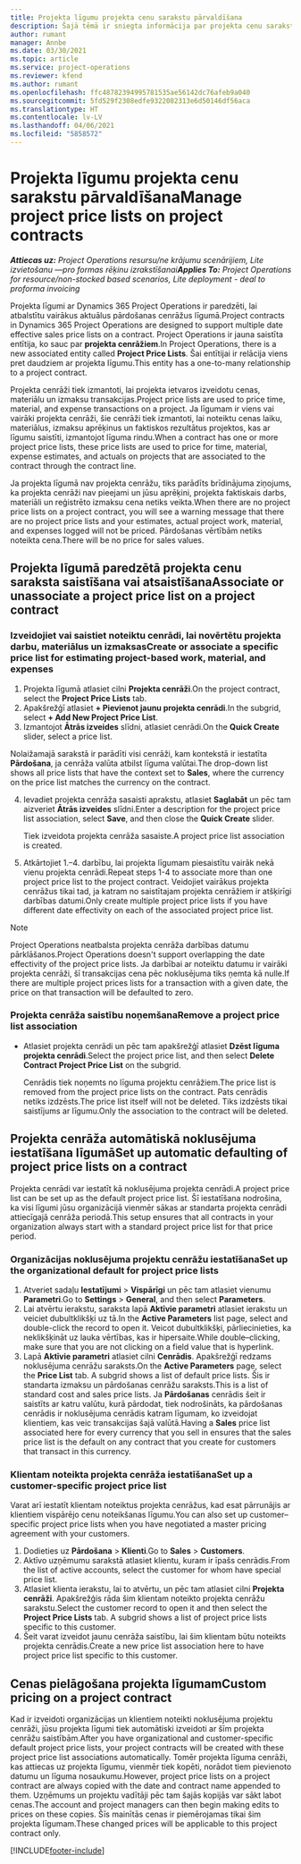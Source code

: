```yaml
---
title: Projekta līgumu projekta cenu sarakstu pārvaldīšana
description: Šajā tēmā ir sniegta informācija par projekta cenu sarakstu pārvaldību projekta līgumos.
author: rumant
manager: Annbe
ms.date: 03/30/2021
ms.topic: article
ms.service: project-operations
ms.reviewer: kfend
ms.author: rumant
ms.openlocfilehash: ffc48782394995781535ae56142dc76afeb9a040
ms.sourcegitcommit: 5fd529f2308edfe9322082313e6d50146df56aca
ms.translationtype: HT
ms.contentlocale: lv-LV
ms.lasthandoff: 04/06/2021
ms.locfileid: "5858572"
---
```

# <a name="manage-project-price-lists-on-project-contracts"></a><span data-ttu-id="5a6a1-103">Projekta līgumu projekta cenu sarakstu pārvaldīšana</span><span class="sxs-lookup"><span data-stu-id="5a6a1-103">Manage project price lists on project contracts</span></span>

<span data-ttu-id="5a6a1-104">_**Attiecas uz:** Project Operations resursu/ne krājumu scenārijiem, Lite izvietošanu —pro formas rēķinu izrakstīšanai_</span><span class="sxs-lookup"><span data-stu-id="5a6a1-104">_**Applies To:** Project Operations for resource/non-stocked based scenarios, Lite deployment - deal to proforma invoicing_</span></span>

<span data-ttu-id="5a6a1-105">Projekta līgumi ar Dynamics 365 Project Operations ir paredzēti, lai atbalstītu vairākus aktuālus pārdošanas cenrāžus līgumā.</span><span class="sxs-lookup"><span data-stu-id="5a6a1-105">Project contracts in Dynamics 365 Project Operations are designed to support multiple date effective sales price lists on a contract.</span></span> <span data-ttu-id="5a6a1-106">Project Operations ir jauna saistīta entītija, ko sauc par **projekta cenrāžiem**.</span><span class="sxs-lookup"><span data-stu-id="5a6a1-106">In Project Operations, there is a new associated entity called **Project Price Lists**.</span></span> <span data-ttu-id="5a6a1-107">Šai entītijai ir relācija viens pret daudziem ar projekta līgumu.</span><span class="sxs-lookup"><span data-stu-id="5a6a1-107">This entity has a one-to-many relationship to a project contract.</span></span>

<span data-ttu-id="5a6a1-108">Projekta cenrāži tiek izmantoti, lai projekta ietvaros izveidotu cenas, materiālu un izmaksu transakcijas.</span><span class="sxs-lookup"><span data-stu-id="5a6a1-108">Project price lists are used to price time, material, and expense transactions on a project.</span></span> <span data-ttu-id="5a6a1-109">Ja līgumam ir viens vai vairāki projekta cenrāži, šie cenrāži tiek izmantoti, lai noteiktu cenas laiku, materiālus, izmaksu aprēķinus un faktiskos rezultātus projektos, kas ar līgumu saistīti, izmantojot līguma rindu.</span><span class="sxs-lookup"><span data-stu-id="5a6a1-109">When a contract has one or more project price lists, these price lists are used to price for time, material, expense estimates, and actuals on projects that are associated to the contract through the contract line.</span></span>

<span data-ttu-id="5a6a1-110">Ja projekta līgumā nav projekta cenrāžu, tiks parādīts brīdinājuma ziņojums, ka projekta cenrāži nav pieejami un jūsu aprēķini, projekta faktiskais darbs, materiāli un reģistrēto izmaksu cena netiks veikta.</span><span class="sxs-lookup"><span data-stu-id="5a6a1-110">When there are no project price lists on a project contract, you will see a warning message that there are no project price lists and your estimates, actual project work, material, and expenses logged will not be priced.</span></span> <span data-ttu-id="5a6a1-111">Pārdošanas vērtībām netiks noteikta cena.</span><span class="sxs-lookup"><span data-stu-id="5a6a1-111">There will be no price for sales values.</span></span>

## <a name="associate-or-unassociate-a-project-price-list-on-a-project-contract"></a><span data-ttu-id="5a6a1-112">Projekta līgumā paredzētā projekta cenu saraksta saistīšana vai atsaistīšana</span><span class="sxs-lookup"><span data-stu-id="5a6a1-112">Associate or unassociate a project price list on a project contract</span></span>

### <a name="create-or-associate-a-specific-price-list-for-estimating-project-based-work-material-and-expenses"></a><span data-ttu-id="5a6a1-113">Izveidojiet vai saistiet noteiktu cenrādi, lai novērtētu projekta darbu, materiālus un izmaksas</span><span class="sxs-lookup"><span data-stu-id="5a6a1-113">Create or associate a specific price list for estimating project-based work, material, and expenses</span></span>

1. <span data-ttu-id="5a6a1-114">Projekta līgumā atlasiet cilni **Projekta cenrāži**.</span><span class="sxs-lookup"><span data-stu-id="5a6a1-114">On the project contract, select the **Project Price Lists** tab.</span></span>
2. <span data-ttu-id="5a6a1-115">Apakšrežģī atlasiet **+ Pievienot jaunu projekta cenrādi**.</span><span class="sxs-lookup"><span data-stu-id="5a6a1-115">In the subgrid, select **+ Add New Project Price List**.</span></span>
3. <span data-ttu-id="5a6a1-116">Izmantojot **Ātrās izveides** slīdni, atlasiet cenrādi.</span><span class="sxs-lookup"><span data-stu-id="5a6a1-116">On the **Quick Create** slider, select a price list.</span></span> 

  <span data-ttu-id="5a6a1-117">Nolaižamajā sarakstā ir parādīti visi cenrāži, kam kontekstā ir iestatīta **Pārdošana**, ja cenrāža valūta atbilst līguma valūtai.</span><span class="sxs-lookup"><span data-stu-id="5a6a1-117">The drop-down list shows all price lists that have the context set to **Sales**, where the currency on the price list matches the currency on the contract.</span></span>
  
4. <span data-ttu-id="5a6a1-118">Ievadiet projekta cenrāža sasaisti aprakstu, atlasiet **Saglabāt** un pēc tam aizveriet **Ātrās izveides** slīdni.</span><span class="sxs-lookup"><span data-stu-id="5a6a1-118">Enter a description for the project price list association, select **Save**, and then close the **Quick Create** slider.</span></span>

   <span data-ttu-id="5a6a1-119">Tiek izveidota projekta cenrāža sasaiste.</span><span class="sxs-lookup"><span data-stu-id="5a6a1-119">A project price list association is created.</span></span>
   
5. <span data-ttu-id="5a6a1-120">Atkārtojiet 1.–4. darbību, lai projekta līgumam piesaistītu vairāk nekā vienu projekta cenrādi.</span><span class="sxs-lookup"><span data-stu-id="5a6a1-120">Repeat steps 1-4 to associate more than one project price list to the project contract.</span></span> <span data-ttu-id="5a6a1-121">Veidojiet vairākus projekta cenrāžus tikai tad, ja katram no saistītajam projekta cenrāžiem ir atšķirīgi darbības datumi.</span><span class="sxs-lookup"><span data-stu-id="5a6a1-121">Only create multiple project price lists if you have different date effectivity on each of the associated project price list.</span></span>

> [!NOTE]
> <span data-ttu-id="5a6a1-122">Project Operations neatbalsta projekta cenrāža darbības datumu pārklāšanos.</span><span class="sxs-lookup"><span data-stu-id="5a6a1-122">Project Operations doesn't support overlapping the date effectivity of the project price lists.</span></span> <span data-ttu-id="5a6a1-123">Ja darbībai ar noteiktu datumu ir vairāki projekta cenrāži, šī transakcijas cena pēc noklusējuma tiks ņemta kā nulle.</span><span class="sxs-lookup"><span data-stu-id="5a6a1-123">If there are multiple project prices lists for a transaction with a given date, the price on that transaction will be defaulted to zero.</span></span>

### <a name="remove-a-project-price-list-association"></a><span data-ttu-id="5a6a1-124">Projekta cenrāža saistību noņemšana</span><span class="sxs-lookup"><span data-stu-id="5a6a1-124">Remove a project price list association</span></span>

- <span data-ttu-id="5a6a1-125">Atlasiet projekta cenrādi un pēc tam apakšrežģī atlasiet **Dzēst līguma projekta cenrādi**.</span><span class="sxs-lookup"><span data-stu-id="5a6a1-125">Select the project price list, and then select **Delete Contract Project Price List** on the subgrid.</span></span> 

  <span data-ttu-id="5a6a1-126">Cenrādis tiek noņemts no līguma projektu cenrāžiem.</span><span class="sxs-lookup"><span data-stu-id="5a6a1-126">The price list is removed from the project price lists on the contract.</span></span> <span data-ttu-id="5a6a1-127">Pats cenrādis netiks izdzēsts.</span><span class="sxs-lookup"><span data-stu-id="5a6a1-127">The price list itself will not be deleted.</span></span> <span data-ttu-id="5a6a1-128">Tiks izdzēsts tikai saistījums ar līgumu.</span><span class="sxs-lookup"><span data-stu-id="5a6a1-128">Only the association to the contract will be deleted.</span></span>

## <a name="set-up-automatic-defaulting-of-project-price-lists-on-a-contract"></a><span data-ttu-id="5a6a1-129">Projekta cenrāža automātiskā noklusējuma iestatīšana līgumā</span><span class="sxs-lookup"><span data-stu-id="5a6a1-129">Set up automatic defaulting of project price lists on a contract</span></span>

<span data-ttu-id="5a6a1-130">Projekta cenrādi var iestatīt kā noklusējuma projekta cenrādi.</span><span class="sxs-lookup"><span data-stu-id="5a6a1-130">A project price list can be set up as the default project price list.</span></span> <span data-ttu-id="5a6a1-131">Šī iestatīšana nodrošina, ka visi līgumi jūsu organizācijā vienmēr sākas ar standarta projekta cenrādi attiecīgajā cenrāža periodā.</span><span class="sxs-lookup"><span data-stu-id="5a6a1-131">This setup ensures that all contracts in your organization always start with a standard project price list for that price period.</span></span>

### <a name="set-up-the-organizational-default-for-project-price-lists"></a><span data-ttu-id="5a6a1-132">Organizācijas noklusējuma projektu cenrāžu iestatīšana</span><span class="sxs-lookup"><span data-stu-id="5a6a1-132">Set up the organizational default for project price lists</span></span>

1. <span data-ttu-id="5a6a1-133">Atveriet sadaļu **Iestatījumi** > **Vispārīgi** un pēc tam atlasiet vienumu **Parametri**.</span><span class="sxs-lookup"><span data-stu-id="5a6a1-133">Go to **Settings** > **General**, and then select **Parameters**.</span></span>
2. <span data-ttu-id="5a6a1-134">Lai atvērtu ierakstu, saraksta lapā **Aktīvie parametri** atlasiet ierakstu un veiciet dubultklikšķi uz tā.</span><span class="sxs-lookup"><span data-stu-id="5a6a1-134">In the **Active Parameters** list page, select and double-click the record to open it.</span></span> <span data-ttu-id="5a6a1-135">Veicot dubultklikšķi, pārliecinieties, ka neklikšķināt uz lauka vērtības, kas ir hipersaite.</span><span class="sxs-lookup"><span data-stu-id="5a6a1-135">While double–clicking, make sure that you are not clicking on a field value that is hyperlink.</span></span> 
3. <span data-ttu-id="5a6a1-136">Lapā **Aktīvie parametri** atlasiet cilni **Cenrādis**. Apakšrežģī redzams noklusējuma cenrāžu saraksts.</span><span class="sxs-lookup"><span data-stu-id="5a6a1-136">On the **Active Parameters** page, select the **Price List** tab. A subgrid shows a list of default price lists.</span></span> <span data-ttu-id="5a6a1-137">Šis ir standarta izmaksu un pārdošanas cenrāžu saraksts.</span><span class="sxs-lookup"><span data-stu-id="5a6a1-137">This is a list of standard cost and sales price lists.</span></span> <span data-ttu-id="5a6a1-138">Ja **Pārdošanas** cenrādis šeit ir saistīts ar katru valūtu, kurā pārdodat, tiek nodrošināts, ka pārdošanas cenrādis ir noklusējuma cenrādis katram līgumam, ko izveidojat klientiem, kas veic transakcijas šajā valūtā.</span><span class="sxs-lookup"><span data-stu-id="5a6a1-138">Having a **Sales** price list associated here for every currency that you sell in ensures that the sales price list is the default on any contract that you create for customers that transact in this currency.</span></span>

### <a name="set-up-a-customer-specific-project-price-list"></a><span data-ttu-id="5a6a1-139">Klientam noteikta projekta cenrāža iestatīšana</span><span class="sxs-lookup"><span data-stu-id="5a6a1-139">Set up a customer-specific project price list</span></span>

<span data-ttu-id="5a6a1-140">Varat arī iestatīt klientam noteiktus projekta cenrāžus, kad esat pārrunājis ar klientiem vispārējo cenu noteikšanas līgumu.</span><span class="sxs-lookup"><span data-stu-id="5a6a1-140">You can also set up customer–specific project price lists when you have negotiated a master pricing agreement with your customers.</span></span>

1. <span data-ttu-id="5a6a1-141">Dodieties uz **Pārdošana** > **Klienti**.</span><span class="sxs-lookup"><span data-stu-id="5a6a1-141">Go to **Sales** > **Customers**.</span></span>
2. <span data-ttu-id="5a6a1-142">Aktīvo uzņēmumu sarakstā atlasiet klientu, kuram ir īpašs cenrādis.</span><span class="sxs-lookup"><span data-stu-id="5a6a1-142">From the list of active accounts, select the customer for whom have special price list.</span></span>
3. <span data-ttu-id="5a6a1-143">Atlasiet klienta ierakstu, lai to atvērtu, un pēc tam atlasiet cilni **Projekta cenrāži**. Apakšrežģis rāda šim klientam noteikto projekta cenrāžu sarakstu.</span><span class="sxs-lookup"><span data-stu-id="5a6a1-143">Select the customer record to open it and then select the **Project Price Lists** tab. A subgrid shows a list of project price lists specific to this customer.</span></span> 
4. <span data-ttu-id="5a6a1-144">Šeit varat izveidot jaunu cenrāža saistību, lai šim klientam būtu noteikts projekta cenrādis.</span><span class="sxs-lookup"><span data-stu-id="5a6a1-144">Create a new price list association here to have project price list specific to this customer.</span></span>

## <a name="custom-pricing-on-a-project-contract"></a><span data-ttu-id="5a6a1-145">Cenas pielāgošana projekta līgumam</span><span class="sxs-lookup"><span data-stu-id="5a6a1-145">Custom pricing on a project contract</span></span>

<span data-ttu-id="5a6a1-146">Kad ir izveidoti organizācijas un klientiem noteikti noklusējuma projektu cenrāži, jūsu projekta līgumi tiek automātiski izveidoti ar šīm projekta cenrāžu saistībām.</span><span class="sxs-lookup"><span data-stu-id="5a6a1-146">After you have organizational and customer-specific default project price lists, your project contracts will be created with these project price list associations automatically.</span></span> <span data-ttu-id="5a6a1-147">Tomēr projekta līguma cenrāži, kas attiecas uz projekta līgumu, vienmēr tiek kopēti, norādot tiem pievienoto datumu un līguma nosaukumu.</span><span class="sxs-lookup"><span data-stu-id="5a6a1-147">However, project price lists on a project contract are always copied with the date and contract name appended to them.</span></span> <span data-ttu-id="5a6a1-148">Uzņēmums un projektu vadītāji pēc tam šajās kopijās var sākt labot cenas.</span><span class="sxs-lookup"><span data-stu-id="5a6a1-148">The account and project managers can then begin making edits to prices on these copies.</span></span> <span data-ttu-id="5a6a1-149">Šīs mainītās cenas ir piemērojamas tikai šim projekta līgumam.</span><span class="sxs-lookup"><span data-stu-id="5a6a1-149">These changed prices will be applicable to this project contract only.</span></span>


[!INCLUDE[footer-include](../includes/footer-banner.md)]
